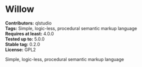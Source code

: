 # Willow #
**Contributors:** qlstudio  
**Tags:** Simple, logic-less, procedural semantic markup language  
**Requires at least:** 4.0.0  
**Tested up to:** 5.0.0  
**Stable tag:** 0.2.0  
**License:** GPL2  

Simple, logic-less, procedural semantic markup language
